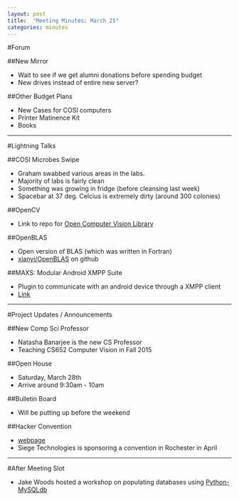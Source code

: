 ```yaml
---
layout: post
title:  "Meeting Minutes: March 25"
categories: minutes
---
```


#Forum

##New Mirror

- Wait to see if we get alumni donations before spending budget
- New drives instead of entire new server? 

##Other Budget Plans

- New Cases for COSI computers
- Printer Matinence Kit
- Books 

---

#Lightning Talks

##COSI Microbes Swipe

- Graham swabbed various areas in the labs.
- Majority of labs is fairly clean
- Something was growing in fridge (before cleansing last week)
- Spacebar at 37 deg. Celcius is extremely dirty (around 300 colonies) 

##OpenCV

- Link to repo for [Open Computer Vision Library](https://github.com/Itseez/opencv) 

##OpenBLAS

- Open version of BLAS (which was written in Fortran)
- [xianyi/OpenBLAS](https://github/xianyi/OpenBLAS) on github 

##MAXS: Modular Android XMPP Suite

- Plugin to communicate with an android device through a XMPP client
- [Link](http://projectmaxs.org/homepage/)

---

#Project Updates / Announcements

##New Comp Sci Professor

- Natasha Banarjee is the new CS Professor
- Teaching CS652 Computer Vision in Fall 2015 

##Open House

- Saturday, March 28th
- Arrive around 9:30am - 10am 

##Bulletin Board

- Will be putting up before the weekend 

##Hacker Convention

- [webpage](http://www.bsidesroc.com/)
- Siege Technologies is sponsoring a convention in Rochester in April 

---

#After Meeting Slot

- Jake Woods hosted a workshop on populating databases using [Python-MySQLdb](http://mysql-python.sourceforge.net/)

